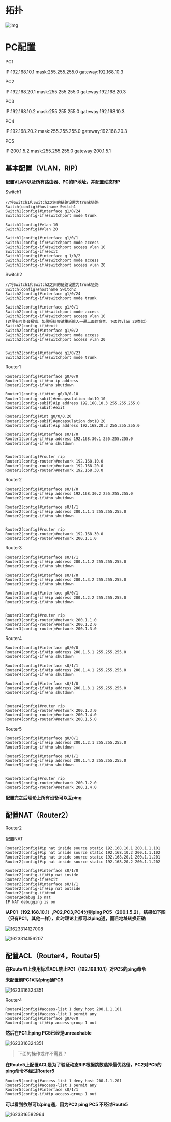 # 拓扑

![img](./img/whole.png)

# PC配置

PC1  

IP:192.168.10.1 mask:255.255.255.0 gateway:192.168.10.3

PC2

IP:192.168.20.1 mask:255.255.255.0 gateway:192.168.20.3

PC3

IP:192.168.10.2 mask:255.255.255.0 gateway:192.168.10.3

PC4 

IP:192.168.20.2 mask:255.255.255.0 gateway:192.168.20.3

PC5

IP:200.1.5.2 mask:255.255.255.0 gateway:200.1.5.1





## 基本配置（VLAN，RIP）

**配置VLAN以及所有路由器、PC的IP地址，并配置动态RIP**

Switch1

```
//将Switch1和Switch2之间的链路设置为trunk链路
Switch(config)#hostname Switch1
Switch1(config)#interface g1/0/24
Switch1(config-if)#switchport mode trunk

Switch1(config)#vlan 10
Switch1(config)#vlan 20

Switch1(config)#interface g1/0/1
Switch1(config-if)#switchport mode access
Switch1(config-if)#switchport access vlan 10
Switch1(config-if)#exit
Switch1(config)#interface g 1/0/2
Switch1(config-if)#switchport mode access
Switch1(config-if)#switchport access vlan 20
```

Switch2

```
//将Switch1和Switch2之间的链路设置为trunk链路
Switch(config)#hostname Switch2
Switch2(config)#interface g1/0/24
Switch2(config-if)#switchport mode trunk

Switch2(config)#interface g1/0/1
Switch2(config-if)#switchport mode access
Switch2(config-if)#switchport access vlan 10
(这里有可能会报错，如果报错尝试重新输入一遍上面的命令，下面的vlan 20类似)
Switch2(config-if)#exit
Switch2(config)#interface g1/0/2
Switch2(config-if)#switchport mode access 
Switch2(config-if)#switchport access vlan 20


Switch2(config)#interface g1/0/23
Switch2(config-if)#switchport mode trunk 
```

Router1

```
Router1(config)#interface g0/0/0
Router1(config-if)#no ip address
Router1(config-if)#no shutdown

Router1(config-if)#int g0/0/0.10
Router1(config-subif)#encapsulation dot1Q 10
Router1(config-subif)#ip address 192.168.10.3 255.255.255.0
Router1(config-subif)#exit

Router1(config)#int g0/0/0.20
Router1(config-subif)#encapsulation dot1Q 20
Router1(config-subif)#ip address 192.168.20.3 255.255.255.0

Router1(config)#interface s0/1/0
Router1(config-if)#ip address 192.168.30.1 255.255.255.0
Router1(config-if)#no shutdown


Router1(config)#router rip
Router1(config-router)#network 192.168.10.0
Router1(config-router)#network 192.168.20.0
Router1(config-router)#network 192.168.30.0
```
Router2

```
Router2(config)#interface s0/1/0
Router2(config-if)#ip address 192.168.30.2 255.255.255.0
Router2(config-if)#no shutdown

Router2(config)#interface s0/1/1
Router2(config-if)#ip address 200.1.1.1 255.255.255.0
Router2(config-if)#no shutdown


Router2(config)#router rip
Router2(config-router)#network 192.168.30.0
Router2(config-router)#network 200.1.1.0
```


Router3

```
Router3(config)#interface s0/1/1
Router3(config-if)#ip address 200.1.1.2 255.255.255.0
Router3(config-if)#no shutdown

Router3(config)#interface s0/1/0
Router3(config-if)#ip address 200.1.3.2 255.255.255.0
Router3(config-if)#no shutdown

Router3(config)#interface g0/0/1
Router3(config-if)#ip address 200.1.2.2 255.255.255.0
Router3(config-if)#no shutdown


Router3(config)#router rip
Router3(config-router)#network 200.1.1.0
Router3(config-router)#network 200.1.2.0
Router3(config-router)#network 200.1.3.0
```


Router4

```
Router4(config)#interface g0/0/0
Router4(config-if)#ip address 200.1.5.1 255.255.255.0
Router4(config-if)#no shutdown

Router4(config)#interface s0/1/1
Router4(config-if)#ip address 200.1.4.1 255.255.255.0
Router4(config-if)#no shutdown

Router4(config)#interface s0/1/0
Router4(config-if)#ip address 200.1.3.1 255.255.255.0
Router4(config-if)#no shutdown


Router4(config)#router rip
Router4(config-router)#network 200.1.3.0
Router4(config-router)#network 200.1.4.0
Router4(config-router)#network 200.1.5.0
```

Router5

```
Router5(config)#interface g0/0/1
Router5(config-if)#ip address 200.1.2.1 255.255.255.0
Router5(config-if)#no shutdown

Router5(config)#interface s0/1/1
Router5(config-if)#ip address 200.1.4.2 255.255.255.0
Router5(config-if)#no shutdown


Router5(config)#router rip
Router5(config-router)#network 200.1.2.0
Router5(config-router)#network 200.1.4.0
```



**配置完之后理论上所有设备可以互ping**

## 配置NAT（Router2）

Router2

配置NAT

```
Router2(config)#ip nat inside source static 192.168.10.1 200.1.1.101
Router2(config)#ip nat inside source static 192.168.10.2 200.1.1.102
Router2(config)#ip nat inside source static 192.168.20.1 200.1.1.201
Router2(config)#ip nat inside source static 192.168.20.2 200.1.1.202

Router2(config)#interface s0/1/0
Router2(config-if)#ip nat inside
Router2(config-if)#exit
Router2(config)#interface s0/1/1
Router2(config-if)#ip nat outside 
Router2(config-if)#end
Router2#debug ip nat
IP NAT debugging is on
```

**从PC1（192.168.10.1）,PC2,PC3,PC4分别ping PC5（200.1.5.2），结果如下图（只有PC1，其他一样），此时理论上都可以ping通，而且地址转换正确**

![1623314127008](img/01.png)

![1623314156207](img/02.png)

## 配置ACL（Router4，Router5)

**在Route41上使用标准ACL禁止PC1（192.168.10.1）对PC5的ping命令**

**未配置前PC1可以ping通PC5**

![1623316324351](img/03.png)

Router4

```
Router4(config)#access-list 1 deny host 200.1.1.101
Router4(config)#access-list 1 permit any
Router4(config)#interface g0/0/0
Router4(config-if)#ip access-group 1 out

```

**然后在PC1上ping PC5已经是unreachable**

![1623316324351](img/04.png)





>  下面的操作或许不需要？

**在Route5上配置ACL是为了验证动态RIP根据跳数选择最优路径，PC2对PC5的ping命令不经过Router5**

```
Router5(config)#access-list 1 deny host 200.1.1.201
Router5(config)#access-list 1 permit any
Router5(config)#interface s0/1/1
Router5(config-if)#ip access-group 1 out

```

**可以看到依然可以ping通，因为PC2 ping PC5 不经过Route5**

![1623316582964](img/05.png)



























